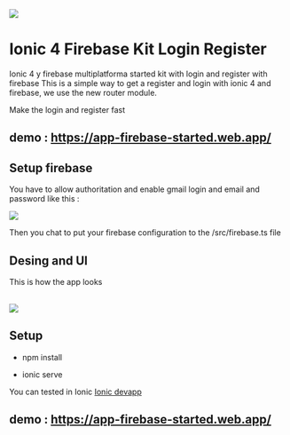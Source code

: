 <img src="https://github.com/dvidd/Ionic-4-firebase/blob/master/src/assets/ionic4.png?raw=true">

# Ionic 4 Firebase Kit Login Register

Ionic 4 y firebase multiplatforma started kit with login and register with firebase
This is a simple way to get a register and login with ionic 4 and firebase, we use the new router module.

Make the login and register fast 

## demo : https://app-firebase-started.web.app/


## Setup firebase 

You have to allow authoritation and enable gmail login and email and password like this :

<img src="https://github.com/davidbarrero38/Ionic-4-firebase/blob/master/src/assets/Captura%20de%20pantalla%202019-01-25%20a%20las%200.27.48.png?raw=true">

Then you chat to put your firebase configuration to the /src/firebase.ts file 

## Desing and UI 

This is how the app looks 

<br>


<img src="https://github.com/daviddbarrero/Ionic-4-firebase/blob/master/src/assets/all1.png">

<br>

## Setup


* npm install 

* ionic serve 

You can tested in Ionic <a href="https://ionicframework.com/docs/appflow/devapp/">Ionic devapp</a>


## demo : https://app-firebase-started.web.app/



